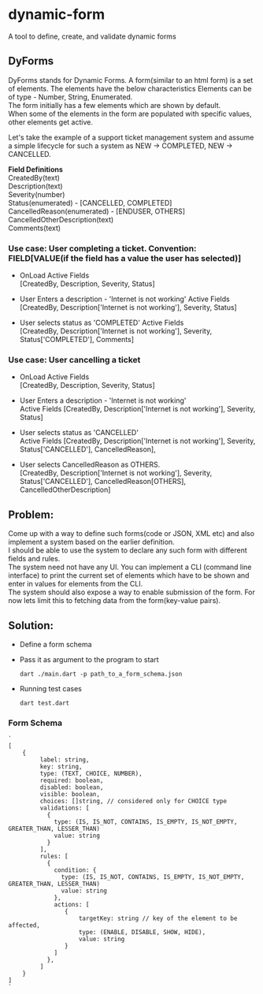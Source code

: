 # dynamic-form
A tool to define, create, and validate dynamic forms 

## DyForms

DyForms stands for Dynamic Forms.
A form(similar to an html form) is a set of elements. The elements have the below characteristics
Elements can be of type - Number, String, Enumerated.  
The form initially has a few elements which are shown by default.  
When some of the elements in the form are populated with specific values, other elements get active.  

Let's take the example of a support ticket management system and assume a simple lifecycle for such a system as NEW -> COMPLETED, NEW -> CANCELLED.

**Field Definitions**  
CreatedBy(text)  
Description(text)  
Severity(number)  
Status(enumerated) - [CANCELLED, COMPLETED]  
CancelledReason(enumerated) - [ENDUSER, OTHERS]  
CancelledOtherDescription(text)  
Comments(text)

### Use case: User completing a ticket. Convention: FIELD[VALUE(if the field has a value the user has selected)]
* OnLoad 
Active Fields  
[CreatedBy, Description, Severity, Status]

* User Enters a description - 'Internet is not working'
Active Fields  
[CreatedBy, Description['Internet is not working'], Severity, Status]

* User selects status as 'COMPLETED'
Active Fields  
[CreatedBy, Description['Internet is not working'], Severity, Status['COMPLETED'], Comments]

### Use case: User cancelling a ticket
* OnLoad
Active Fields  
[CreatedBy, Description, Severity, Status]

* User Enters a description - 'Internet is not working'  
Active Fields
[CreatedBy, Description['Internet is not working'], Severity, Status]

* User selects status as 'CANCELLED'  
Active Fields
[CreatedBy, Description['Internet is not working'], Severity, Status['CANCELLED'], CancelledReason], 

* User selects CancelledReason as OTHERS.  
[CreatedBy, Description['Internet is not working'], Severity, Status['CANCELLED'], CancelledReason[OTHERS], CancelledOtherDescription]

## Problem:
Come up with a way to define such forms(code or JSON, XML etc) and also implement a system based on the earlier definition.  
I should be able to use the system to declare any such form with different fields and rules.  
The system need not have any UI. You can implement a CLI (command line interface) to print the current set of elements which have to be shown and enter in values for elements from the CLI.  
The system should also expose a way to enable submission of the form. For now lets limit this to fetching data from the form(key-value pairs).  

## Solution:

* Define a form schema

* Pass it as argument to the program to start

    `dart ./main.dart -p path_to_a_form_schema.json`
    
* Running test cases
 
    `dart test.dart`

### Form Schema
    `
    [
        {
             label: string,
             key: string,
             type: (TEXT, CHOICE, NUMBER),
             required: boolean,
             disabled: boolean,
             visible: boolean,
             choices: []string, // considered only for CHOICE type 
             validations: [
               {
                 type: (IS, IS_NOT, CONTAINS, IS_EMPTY, IS_NOT_EMPTY, GREATER_THAN, LESSER_THAN)
                 value: string
               }
             ],
             rules: [
               {
                 condition: {
                   type: (IS, IS_NOT, CONTAINS, IS_EMPTY, IS_NOT_EMPTY, GREATER_THAN, LESSER_THAN)
                   value: string
                 },
                 actions: [
                    {
                        targetKey: string // key of the element to be affected,
                        type: (ENABLE, DISABLE, SHOW, HIDE),
                        value: string
                    }
                 ]
               },                 
             ]
        }
    ]
    `